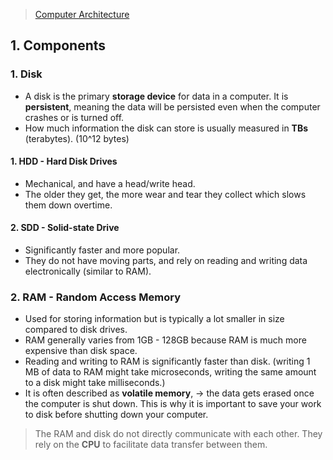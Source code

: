 > [Computer Architecture](https://neetcode.io/courses/system-design-for-beginners/0)
## 1. Components
### 1. Disk
* A disk is the primary **storage device** for data in a computer. It is **persistent**, meaning the data will be persisted even when the computer crashes or is turned off.
* How much information the disk can store is usually measured in **TBs** (terabytes). (10^12 bytes)
#### 1. HDD - Hard Disk Drives
* Mechanical, and have a head/write head. 
* The older they get, the more wear and tear they collect which slows them down overtime. 
#### 2. SDD - Solid-state Drive
* Significantly faster and more popular. 
* They do not have moving parts, and rely on reading and writing data electronically (similar to RAM). 
### 2. RAM - Random Access Memory
* Used for storing information but is typically a lot smaller in size compared to disk drives. 
* RAM generally varies from 1GB - 128GB because RAM is much more expensive than disk space. 
* Reading and writing to RAM is significantly faster than disk. (writing 1 MB of data to RAM might take microseconds, writing the same amount to a disk might take milliseconds.)
* It is often described as **volatile memory**, → the data gets erased once the computer is shut down. This is why it is important to save your work to disk before shutting down your computer.
> The RAM and disk do not directly communicate with each other. They rely on the **CPU** to facilitate data transfer between them.